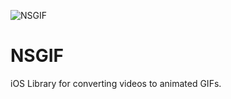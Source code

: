 ![NSGIF](https://dl.dropboxusercontent.com/s/w66ux17a2qbewg3/NSGIF-header.png?dl=0)

# NSGIF
iOS Library for converting videos to animated GIFs.
